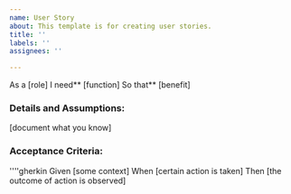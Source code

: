 ```yaml
---
name: User Story
about: This template is for creating user stories.
title: ''
labels: ''
assignees: ''

---
```


As a [role]
I need** [function]
So that** [benefit]

### Details and Assumptions:
[document what you know]

### Acceptance Criteria:
''''gherkin
Given [some context]
When [certain action is taken]
Then [the outcome of action is observed]
